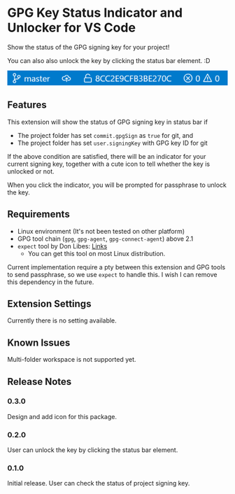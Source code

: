 # GPG Key Status Indicator and Unlocker for VS Code

Show the status of the GPG signing key for your project!

You can also also unlock the key by clicking the status bar element. :D

![stats bar sample](./images/status-bar.png)

## Features

This extension will show the status of GPG signing key in status bar if

- The project folder has set `commit.gpgSign` as `true` for git, and
- The project folder has set `user.signingKey` with GPG key ID for git

If the above condition are satisfied, there will be an indicator for your current
signing key, together with a cute icon to tell whether the key is unlocked or not.

When you click the indicator, you will be prompted for passphrase to unlock the key.

## Requirements

- Linux environment (It's not been tested on other platform)
- GPG tool chain (`gpg`, `gpg-agent`, `gpg-connect-agent`) above 2.1
- `expect` tool by Don Libes: [Links](https://core.tcl-lang.org/expect/index)
  - You can get this tool on most Linux distribution.

Current implementation require a pty between this extension and GPG tools to send passphrase,
so we use `expect` to handle this. I wish I can remove this dependency in the future.

## Extension Settings

Currently there is no setting available.

## Known Issues

Multi-folder workspace is not supported yet.

## Release Notes

### 0.3.0

Design and add icon for this package.

### 0.2.0

User can unlock the key by clicking the status bar element.

### 0.1.0

Initial release. User can check the status of project signing key.
